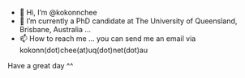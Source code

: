 - 👋 Hi, I’m @kokonnchee
- 🌱 I’m currently a PhD candidate at The University of Queensland, Brisbane, Australia ...
- 📫 How to reach me ... you can send me an email via kokonn(dot)chee(at)uq(dot)net(dot)au

Have a great day ^^

<!---
kokonnchee/kokonnchee is a ✨ special ✨ repository because its `README.md` (this file) appears on your GitHub profile.
You can click the Preview link to take a look at your changes.
--->
